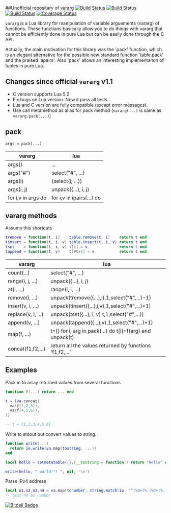##Unofficial repositary of [vararg](http://www.tecgraf.puc-rio.br/~maia/lua/vararg)
[![Build Status](https://travis-ci.org/moteus/lua-vararg.png?branch=master)](https://travis-ci.org/moteus/lua-vararg)
[![Build Status](https://buildhive.cloudbees.com/job/moteus/job/lua-vararg/badge/icon)](https://buildhive.cloudbees.com/job/moteus/job/lua-vararg/)
[![Build Status](https://moteus.ci.cloudbees.com/job/lua-vararg/badge/icon)](https://moteus.ci.cloudbees.com/job/lua-vararg/)
[![Coverage Status](https://coveralls.io/repos/moteus/lua-vararg/badge.png?branch=master)](https://coveralls.io/r/moteus/lua-vararg?branch=master)

`vararg` is a Lua library for manipulation of variable arguements (vararg) of
functions. These functions basically allow you to do things with vararg that
cannot be efficiently done in pure Lua but can be easily done through the C API.

Actually, the main motivation for this library was the 'pack' function, which
is an elegant alternative for the possible new standard function 'table.pack'
and the praised 'apairs'. Also 'pack' allows an interesting implementaiton of
tuples in pure Lua.

## Changes since official `vararg` v1.1

* C version supports Lua 5.2
* Fix bugs on Lua version. Now it pass all tests.
* Lua and C version are fully compatible (excapt error messages).
* Use call metamethod as alias for pack method (`vararg(...)` is same as `vararg.pack(...)`)

## pack

`args = pack(...)`

|    vararg           |      lua                  |
|---------------------|---------------------------|
| args()              | ...                       |
| args("#")           | select("#", ...)          |
| args(i)             | (select(i, ...))          |
| args(i, j)          | unpack({...}, i, j)       |
| for i,v in args do  | for i,v in ipairs{...} do |

## vararg methods

Assume this shortcuts
```lua
tremove = function(t, i)    table.remove(t, i)    return t end
tinsert = function(t, i, v) table.insert(t, i, v) return t end
tset    = function(t, i, v) t[i] = v              return t end
tappend = function(t, v)    t[#t+1] = v           return t end
```

|    vararg          |      lua                                                 |
|--------------------|----------------------------------------------------------|
| count(...)         | select("#", ...)                                         |
| range(i, j, ...)   | unpack({...}, i, j)                                      |
| at(i, ...)         | range(i, i, ...)                                         |
| remove(i, ...)     | unpack(tremove({...},i),1,select("#",...)-1)             |
| insert(v, i, ...)  | unpack(tinsert({...},i,v),1,select("#",...)+1)           |
| replace(v, i, ...) | unpack(tset({...}, i, v) t,1,select("#",...))            |
| append(v, ...)     | unpack(tappend({...},v),1,select("#",...)+1)             |
| map(f, ...)        | t={} for i, arg in pack(...) do t[i]=f(arg) end unpack(t)|
| concat(f1,f2,...)  | return all the values returned by functions 'f1,f2,...'  |

## Examples

Pack in to array returned values from several functions

```Lua
function f(...) return ... end

t = {va.concat(
  va(f(1,2,3)),
  va(f(4,5,6)),
)}

-- t = {1,2,3,4,5,6}
```

Write to stdout but convert values to string.
```Lua
function write(...)
  return io.write(va.map(tostring, ...))
end

local hello = setmetatable({},{__tostring = function() return "Hello" end})

write(hello, " world!!! ", nil, '\n')
```

Parse IPv4 address
```Lua
local n1,n2,n3,n4 = va.map(tonumber, string.match(ip, "^(%d+)%.(%d+)%.(%d+)%.(%d+)$"))
-- test nX as number
```


[![Bitdeli Badge](https://d2weczhvl823v0.cloudfront.net/moteus/lua-vararg/trend.png)](https://bitdeli.com/free "Bitdeli Badge")

